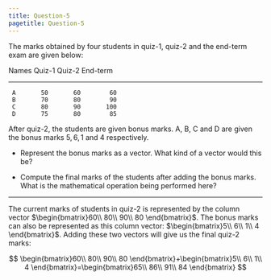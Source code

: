 ```yaml
---
title: Question-5
pagetitle: Question-5
---
```


The marks obtained by four students in quiz-1, quiz-2 and the end-term exam are given below:

   Names   Quiz-1   Quiz-2   End-term
  ------- -------- -------- ----------
     A       50       60        60
     B       70       80        90
     C       80       90       100
     D       75       80        85

After quiz-2, the students are given bonus marks. A, B, C and D are given the bonus marks $5,6,1$ and $4$ respectively.

-   Represent the bonus marks as a vector. What kind of a vector would this be?

-   Compute the final marks of the students after adding the bonus marks. What is the mathematical operation being performed here?

------------------------------------------------------------------------

The current marks of students in quiz-2 is represented by the column vector $\begin{bmatrix}60\\
80\\
90\\
80
\end{bmatrix}$. The bonus marks can also be represented as this column vector: $\begin{bmatrix}5\\
6\\
1\\
4
\end{bmatrix}$. Adding these two vectors will give us the final quiz-2 marks:

$$
\begin{bmatrix}60\\
80\\
90\\
80
\end{bmatrix}+\begin{bmatrix}5\\
6\\
1\\
4
\end{bmatrix}=\begin{bmatrix}65\\
86\\
91\\
84
\end{bmatrix}
$$

